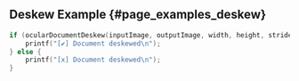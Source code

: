 ## Deskew Example {#page_examples_deskew}

```c
if (ocularDocumentDeskew(inputImage, outputImage, width, height, stride)) {  
    printf("[✔] Document deskewed\n");  
} else {  
    printf("[x] Document deskewed\n");  
}
```